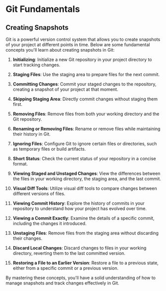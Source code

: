 # Git Fundamentals

## Creating Snapshots

Git is a powerful version control system that allows you to create snapshots of your project at different points in time. Below are some fundamental concepts you'll learn about creating snapshots in Git:

1. **Initializing**: Initialize a new Git repository in your project directory to start tracking changes.

2. **Staging Files**: Use the staging area to prepare files for the next commit. 

3. **Committing Changes**: Commit your staged changes to the repository, creating a snapshot of your project at that moment.

4. **Skipping Staging Area**: Directly commit changes without staging them first.

5. **Removing Files**: Remove files from both your working directory and the Git repository.

6. **Renaming or Removing Files**: Rename or remove files while maintaining their history in Git.

7. **Ignoring Files**: Configure Git to ignore certain files or directories, such as temporary files or build artifacts.

8. **Short Status**: Check the current status of your repository in a concise format.

9. **Viewing Staged and Unstaged Changes**: View the differences between the files in your working directory, the staging area, and the last commit.

10. **Visual Diff Tools**: Utilize visual diff tools to compare changes between different versions of files.

11. **Viewing Commit History**: Explore the history of commits in your repository to understand how your project has evolved over time.

12. **Viewing a Commit Exactly**: Examine the details of a specific commit, including the changes it introduced.

13. **Unstaging Files**: Remove files from the staging area without discarding their changes.

14. **Discard Local Changes**: Discard changes to files in your working directory, reverting them to the last committed version.

15. **Restoring a File to an Earlier Version**: Restore a file to a previous state, either from a specific commit or a previous version.

By mastering these concepts, you'll have a solid understanding of how to manage snapshots and track changes effectively in Git.